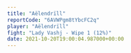 ```yaml
---
title: "Aëlendrïll"
reportCode: "6AVWPgm8tYbcFC2q"
player: "Aëlendrïll"
fight: "Lady Vashj - Wipe 1 (12%)"
date: 2021-10-20T19:00:04.987000+00:00
---
```

